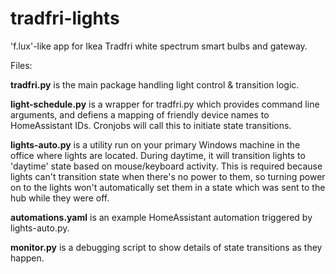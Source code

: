 # tradfri-lights
'f.lux'-like app for Ikea Tradfri white spectrum smart bulbs and gateway. 


Files:

**tradfri.py** is the main package handling light control & transition logic. 


**light-schedule.py** is a wrapper for tradfri.py which provides command line arguments, and defiens a mapping of friendly device names to HomeAssistant IDs. Cronjobs will call this to initiate state transitions.


**lights-auto.py** is a utility run on your primary Windows machine in the office where lights are located. During daytime, it will transition lights to 'daytime' state based on mouse/keyboard activity. This is required because lights can't transition state when there's no power to them, so turning power on to the lights won't automatically set them in a state which was sent to the hub while they were off.

**automations.yaml** is an example HomeAssistant automation triggered by lights-auto.py.


**monitor.py** is a debugging script to show details of state transitions as they happen. 




